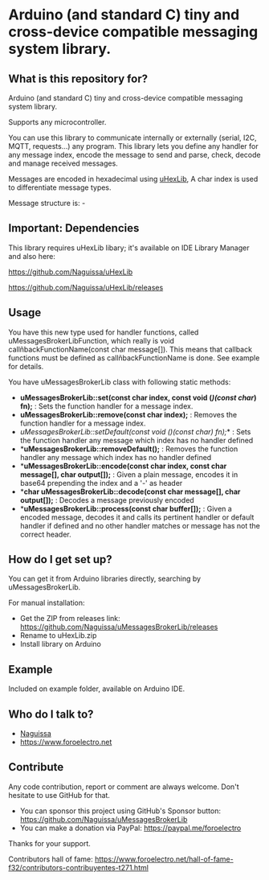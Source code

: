 #  Arduino (and standard C) tiny and cross-device compatible messaging system library.

## What is this repository for?

Arduino (and standard C) tiny and cross-device compatible messaging system library.

Supports any microcontroller.

You can use this library to communicate internally or externally (serial, I2C, MQTT, requests...) any program.
This library lets you define any handler for any message index, encode the message to send and parse, check, decode and manage received messages.

 Messages are encoded in hexadecimal using <a href="https://github.com/Naguissa/uHexLib">uHexLib</a>, A char index is used to differentiate message types.
 
 Message structure is:
 <INDEX CHAR>-<HEXADECIMAL ENCODED MESSAGE>


## Important: Dependencies

This library requires uHexLib libary; it's available on IDE Library Manager and also here:

https://github.com/Naguissa/uHexLib

https://github.com/Naguissa/uHexLib/releases



## Usage ##

You have this new type used for handler functions, called uMessagesBrokerLibFunction, which really is void callñbackFunctionName(const char message[]). This means that callback functions must be defined as callñbackFunctionName is done. See example for details.


You have uMessagesBrokerLib class with following static methods:

 - **uMessagesBrokerLib::set(const char index, const void (*)(const char*) fn);** : Sets the function handler for a message index.
 - **uMessagesBrokerLib::remove(const char index);** : Removes the function handler for a message index.
 - ***uMessagesBrokerLib::setDefault(const void (*)(const char*) fn);** : Sets the function handler any message which index has no handler defined
 - ***uMessagesBrokerLib::removeDefault();** : Removes the function handler any message which index has no handler defined
 - ***uMessagesBrokerLib::encode(const char index, const char message[], char output[]);** : Given a plain message, encodes it in base64 prepending the index and a '-' as header
 - ***char uMessagesBrokerLib::decode(const char message[], char output[]);** : Decodes a message previously encoded
 - ***uMessagesBrokerLib::process(const char buffer[]);** : Given a encoded message, decodes it and calls its pertinent handler or default handler if defined and no other handler matches or message has not the correct header.



## How do I get set up?

You can get it from Arduino libraries directly, searching by uMessagesBrokerLib.

For manual installation:

 * Get the ZIP from releases link: https://github.com/Naguissa/uMessagesBrokerLib/releases
 * Rename to uHexLib.zip
 * Install library on Arduino

## Example

Included on example folder, available on Arduino IDE.


## Who do I talk to?

 * [Naguissa](https://github.com/Naguissa)
 * https://www.foroelectro.net


## Contribute

Any code contribution, report or comment are always welcome. Don't hesitate to use GitHub for that.


 * You can sponsor this project using GitHub's Sponsor button: https://github.com/Naguissa/uMessagesBrokerLib
 * You can make a donation via PayPal: https://paypal.me/foroelectro


Thanks for your support.


Contributors hall of fame: https://www.foroelectro.net/hall-of-fame-f32/contributors-contribuyentes-t271.html
